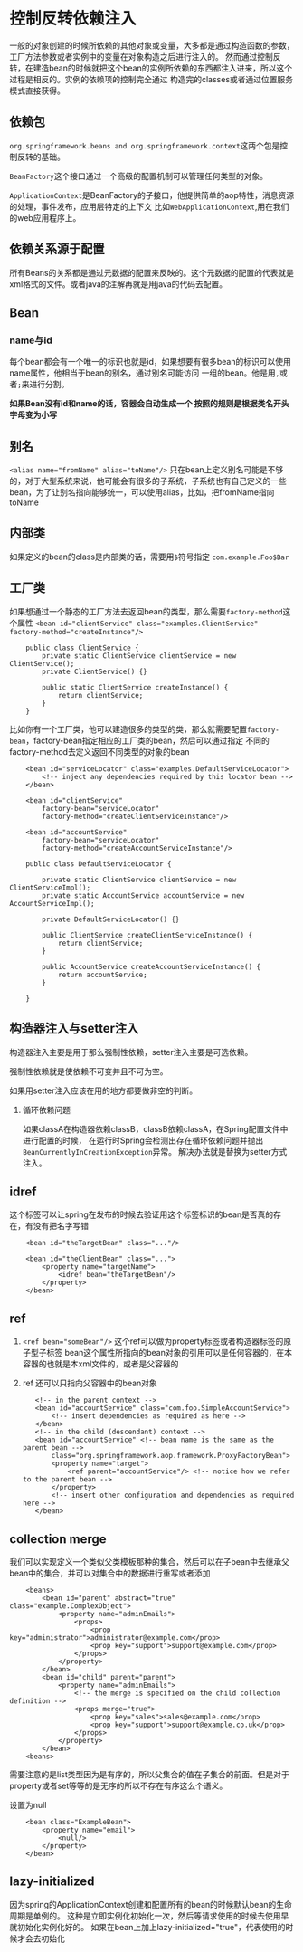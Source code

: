# 控制反转依赖注入
  一般的对象创建的时候所依赖的其他对象或变量，大多都是通过构造函数的参数，工厂方法参数或者实例中的变量在对象构造之后进行注入的。
  然而通过控制反转，在建造bean的时候就把这个bean的实例所依赖的东西都注入进来，所以这个过程是相反的。实例的依赖项的控制完全通过
  构造完的classes或者通过位置服务模式直接获得。
## 依赖包
  `org.springframework.beans and org.springframework.context`这两个包是控制反转的基础。

  `BeanFactory`这个接口通过一个高级的配置机制可以管理任何类型的对象。

  `ApplicationContext`是BeanFactory的子接口，他提供简单的aop特性，消息资源的处理，事件发布，应用层特定的上下文
  比如`WebApplicationContext`,用在我们的web应用程序上。
## 依赖关系源于配置
  所有Beans的关系都是通过元数据的配置来反映的。这个元数据的配置的代表就是xml格式的文件。或者java的注解再就是用java的代码去配置。
## Bean
### name与id
  每个bean都会有一个唯一的标识也就是id，如果想要有很多bean的标识可以使用name属性，他相当于bean的别名，通过别名可能访问
  一组的bean。他是用`,`或者`;`来进行分割。

  **如果Bean没有id和name的话，容器会自动生成一个 按照的规则是根据类名开头字母变为小写**

## 别名
   `<alias name="fromName" alias="toName"/>` 只在bean上定义别名可能是不够的，对于大型系统来说，他可能会有很多的子系统，子系统也有自己定义的一些
   bean，为了让别名指向能够统一，可以使用alias，比如，把fromName指向toName
## 内部类
   如果定义的bean的class是内部类的话，需要用`$`符号指定 `com.example.Foo$Bar`
## 工厂类
   如果想通过一个静态的工厂方法去返回bean的类型，那么需要`factory-method`这个属性
   `<bean id="clientService" class="examples.ClientService" factory-method="createInstance"/>`

        public class ClientService {
            private static ClientService clientService = new ClientService();
            private ClientService() {}

            public static ClientService createInstance() {
                return clientService;
            }
        }

   比如你有一个工厂类，他可以建造很多的类型的类，那么就需要配置`factory-bean`，factory-bean指定相应的工厂类的bean，然后可以通过指定
   不同的factory-method去定义返回不同类型的对象的bean

        <bean id="serviceLocator" class="examples.DefaultServiceLocator">
            <!-- inject any dependencies required by this locator bean -->
        </bean>

        <bean id="clientService"
            factory-bean="serviceLocator"
            factory-method="createClientServiceInstance"/>

        <bean id="accountService"
            factory-bean="serviceLocator"
            factory-method="createAccountServiceInstance"/>

        public class DefaultServiceLocator {

            private static ClientService clientService = new ClientServiceImpl();
            private static AccountService accountService = new AccountServiceImpl();

            private DefaultServiceLocator() {}

            public ClientService createClientServiceInstance() {
                return clientService;
            }

            public AccountService createAccountServiceInstance() {
                return accountService;
            }

        }

## 构造器注入与setter注入

   构造器注入主要是用于那么强制性依赖，setter注入主要是可选依赖。

   强制性依赖就是使依赖不可变并且不可为空。

   如果用setter注入应该在用的地方都要做非空的判断。
1. 循环依赖问题

    如果classA在构造器依赖classB，classB依赖classA，在Spring配置文件中进行配置的时候，
    在运行时Spring会检测出存在循环依赖问题并抛出`BeanCurrentlyInCreationException`异常。
    解决办法就是替换为setter方式注入。

## idref
   这个标签可以让spring在发布的时候去验证用这个标签标识的bean是否真的存在，有没有把名字写错

        <bean id="theTargetBean" class="..."/>

        <bean id="theClientBean" class="...">
            <property name="targetName">
                <idref bean="theTargetBean"/>
            </property>
        </bean>

## ref
  1. `<ref bean="someBean"/>` 这个ref可以做为property标签或者构造器标签的原子型子标签
  bean这个属性所指向的bean对象的引用可以是任何容器的，在本容器的也就是本xml文件的，或者是父容器的
  2. ref 还可以只指向父容器中的bean对象

            <!-- in the parent context -->
            <bean id="accountService" class="com.foo.SimpleAccountService">
                <!-- insert dependencies as required as here -->
            </bean>
            <!-- in the child (descendant) context -->
            <bean id="accountService" <!-- bean name is the same as the parent bean -->
                class="org.springframework.aop.framework.ProxyFactoryBean">
                <property name="target">
                    <ref parent="accountService"/> <!-- notice how we refer to the parent bean -->
                </property>
                <!-- insert other configuration and dependencies as required here -->
            </bean>

## collection merge
  我们可以实现定义一个类似父类模板那种的集合，然后可以在子bean中去继承父bean中的集合，并可以对集合中的数据进行重写或者添加

        <beans>
            <bean id="parent" abstract="true" class="example.ComplexObject">
                <property name="adminEmails">
                    <props>
                        <prop key="administrator">administrator@example.com</prop>
                        <prop key="support">support@example.com</prop>
                    </props>
                </property>
            </bean>
            <bean id="child" parent="parent">
                <property name="adminEmails">
                    <!-- the merge is specified on the child collection definition -->
                    <props merge="true">
                        <prop key="sales">sales@example.com</prop>
                        <prop key="support">support@example.co.uk</prop>
                    </props>
                </property>
            </bean>
        <beans>

  需要注意的是list类型因为是有序的，所以父集合的值在子集合的前面。但是对于property或者set等等的是无序的所以不存在有序这么个语义。

设置为null

        <bean class="ExampleBean">
            <property name="email">
                <null/>
            </property>
        </bean>

## lazy-initialized
   因为spring的ApplicationContext创建和配置所有的bean的时候默认bean的生命周期是单例的。
   这种是立即实例化初始化一次，然后等请求使用的时候去使用早就初始化实例化好的。
   如果在bean上加上lazy-initialized="true"，代表使用的时候才会去初始化




